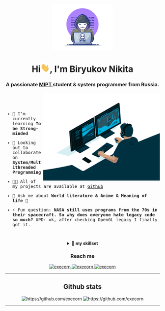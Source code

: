 <div align="center">
  <img width="200" height="auto" src="./resources/img/materialHacker.png"/>
  <h1>Hi<img width="30" src="./resources/img/waving.gif">, I'm Biryukov Nikita</h1>
  <h3>A passionate
    <a href="https://mipt.ru/english/">
      MIPT
    </a> 
    student & system programmer from Russia.</h3>
</div>
 
 <img align="right" width="380" height="auto" src="./resources/img/avento.gif"/>

<div align="left">
  <samp>
<p>&nbsp;</p>
<p>&nbsp;</p>

    
- 🌱  I’m currently learning **To be Strong-minded**

- 👯  Looking out to collaborate on <strong>System/Multithreaded Programming</strong>

- 👨‍💻 All of my projects are available at [Github](https://github.com/Execorn)

- 💬  Ask me about **World literature & Anime & Meaning of life 👻**

- ⚡  Fun question: **NASA still uses programs from the 70s in their spacecraft. So why does everyone hate legacy code so much?** UPD: ok, after checking OpenGL legacy I finally got it.
    
<p>&nbsp;</p>
    
  </samp>
</div>

<details align="center">
<summary>🔬 <strong>my skillset</strong></summary>

<div>
  <div align="center">
    <h1>knowledge base</h1>
    <img width="350" height="auto" src="./resources/img/coding-dawn.gif"/>
  </div>

  <div align="center">
    <h3>Languages</h3>
    <a href="https://en.cppreference.com/w/" target="_blank">
      <img src="https://img.shields.io/badge/C-00599C?style=for-the-badge&logo=c&logoColor=white" 
        alt="c"/> 
    </a>
    <a href="https://en.cppreference.com/w/" target="_blank"> 
      <img src="https://img.shields.io/badge/C%2B%2B-00599C?style=for-the-badge&logo=c%2B%2B&logoColor=white"
        alt="cpp"/> 
    </a>
    <a href="https://www.python.org/" target="_blank">
      <img src="https://img.shields.io/badge/Python-3776AB.svg?style=for-the-badge&logo=python&logoColor=white"
        alt="python"/>
    </a>
    <a href="https://go.dev/" target="_blank"> 
      <img src="https://img.shields.io/badge/golang-00ADD8.svg?style=for-the-badge&logo=go&logoColor=white"
        alt="golang"/>
    </a>
  </div>
  
  <div align="center">
    <h3>Backend</h3>
    <a href="https://www.docker.com/" target="_blank">
      <img src="https://img.shields.io/badge/docker-2496ED.svg?style=for-the-badge&logo=docker&logoColor=white"
        alt="docker"/>
    </a>
  </div>

  <div align="center">
    <h3>Source Control & CI/CD</h3>
    <a href="https://git-scm.com/" target="_blank">
      <img src="https://img.shields.io/badge/git-F05032.svg?style=for-the-badge&logo=git&logoColor=white"
        alt="git"/>
    </a>
    <a href="https://github.com/execorn" target="_blank">
      <img src="https://img.shields.io/badge/github-181717.svg?style=for-the-badge&logo=github&logoColor=white" alt="github" />
    </a>
    <a href="https://gitlab.com/" target="_blank">
      <img src="https://img.shields.io/badge/gitlab-181717.svg?style=for-the-badge&logo=gitlab&logoColor=white"
        alt="git"/>
    </a>
  </div>

  <div align="center">
    <h3>IDEs, Tools & Platform</h3>
    <a href="https://code.visualstudio.com/" target="_blank">
      <img src="https://img.shields.io/badge/vscode-007ACC.svg?style=for-the-badge&logo=visualstudiocode&logoColor=white" alt="vsCode"/> 
    </a>
    <a href="https://www.jetbrains.com/" target="_blank">
      <img src="https://img.shields.io/badge/jetbrains-000000.svg?style=for-the-badge&logo=jetbrains&logoColor=white" alt="jetbrains" />
    </a>
    <a href="https://ubuntu.com/" target="_blank"> 
      <img src="https://img.shields.io/badge/ubuntu-E95420.svg?style=for-the-badge&logo=ubuntu&logoColor=white" alt="ubuntu"/>
    </a>
    <a href="https://www.apple.com/ru/macos/monterey/" target="_blank"> 
      <img src="https://img.shields.io/badge/mac%20os-000000?style=for-the-badge&logo=apple&logoColor=white" alt="macOS"/>
    </a>   
    <a href="https://www.microsoft.com/en-us/windows?r=1" target="_blank"> 
      <img src="https://img.shields.io/badge/Windows-0078D6?style=for-the-badge&logo=windows&logoColor=white" alt="windows"/>
    </a>                                                                                                                  
  </div>
</div>
</details>

<div align="center">
  <div>
    <h3>Reach me</h3>
    <a  href="https://t.me/execorn" target="_blank">
      <img src="https://img.shields.io/badge/Telegram-26A5E4.svg?style=for-the-badge&logo=telegram&logoColor=white" alt="execorn"/>
    </a>
    <a href="https://vk.com/execorn" target="_blank">
      <img src="https://img.shields.io/badge/вконтакте-%232E87FB.svg?&style=for-the-badge&logo=vk&logoColor=white" alt="execorn"/>
    </a>
    <a href="mailto:n.biryukov.04@gmail.com?subject=Feedback%20From%20Github&body=Hello," target="_blank">
      <img src="https://img.shields.io/badge/Gmail-D14836?style=for-the-badge&logo=gmail&logoColor=white" alt="execorn"/>
    </a>
  </div>
</div>
<hr>

<div align="center">
  <h2>Github stats</h2> 
  <img src="https://github-readme-stats.vercel.app/api?username=execorn&show_icons=true&theme=tokyonight&hide_border=true&locale=en"
    alt="https://github.com/execorn" />
  <img src="https://github-readme-streak-stats.herokuapp.com/?user=execorn&theme=material-palenight" alt="https://github.com/execorn" />
</div>
<hr>
